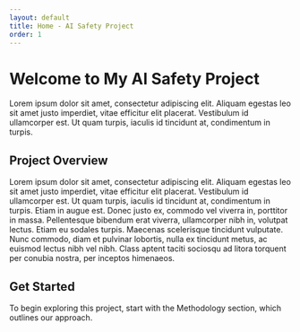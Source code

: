 ```yaml
---
layout: default
title: Home - AI Safety Project
order: 1
---
```


# Welcome to My AI Safety Project

Lorem ipsum dolor sit amet, consectetur adipiscing elit. Aliquam egestas leo sit amet justo imperdiet, vitae efficitur elit placerat. Vestibulum id ullamcorper est. Ut quam turpis, iaculis id tincidunt at, condimentum in turpis. 

## Project Overview

Lorem ipsum dolor sit amet, consectetur adipiscing elit. Aliquam egestas leo sit amet justo imperdiet, vitae efficitur elit placerat. Vestibulum id ullamcorper est. Ut quam turpis, iaculis id tincidunt at, condimentum in turpis. Etiam in augue est. Donec justo ex, commodo vel viverra in, porttitor in massa. Pellentesque bibendum erat viverra, ullamcorper nibh in, volutpat lectus. Etiam eu sodales turpis. Maecenas scelerisque tincidunt vulputate. Nunc commodo, diam et pulvinar lobortis, nulla ex tincidunt metus, ac euismod lectus nibh vel nibh. Class aptent taciti sociosqu ad litora torquent per conubia nostra, per inceptos himenaeos.

## Get Started

To begin exploring this project, start with the Methodology section, which outlines our approach.
